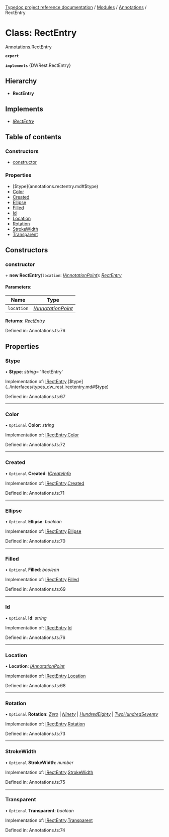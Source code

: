[Typedoc project reference documentation](../README.md) / [Modules](../modules.md) / [Annotations](../modules/annotations.md) / RectEntry

# Class: RectEntry

[Annotations](../modules/annotations.md).RectEntry

**`export`** 

**`implements`** {DWRest.RectEntry}

## Hierarchy

* **RectEntry**

## Implements

* [*IRectEntry*](../interfaces/types_dw_rest.irectentry.md)

## Table of contents

### Constructors

- [constructor](annotations.rectentry.md#constructor)

### Properties

- [$type](annotations.rectentry.md#$type)
- [Color](annotations.rectentry.md#color)
- [Created](annotations.rectentry.md#created)
- [Ellipse](annotations.rectentry.md#ellipse)
- [Filled](annotations.rectentry.md#filled)
- [Id](annotations.rectentry.md#id)
- [Location](annotations.rectentry.md#location)
- [Rotation](annotations.rectentry.md#rotation)
- [StrokeWidth](annotations.rectentry.md#strokewidth)
- [Transparent](annotations.rectentry.md#transparent)

## Constructors

### constructor

\+ **new RectEntry**(`location`: [*IAnnotationPoint*](../interfaces/types_dw_rest.iannotationpoint.md)): [*RectEntry*](annotations.rectentry.md)

#### Parameters:

Name | Type |
------ | ------ |
`location` | [*IAnnotationPoint*](../interfaces/types_dw_rest.iannotationpoint.md) |

**Returns:** [*RectEntry*](annotations.rectentry.md)

Defined in: Annotations.ts:76

## Properties

### $type

• **$type**: *string*= 'RectEntry'

Implementation of: [IRectEntry](../interfaces/types_dw_rest.irectentry.md).[$type](../interfaces/types_dw_rest.irectentry.md#$type)

Defined in: Annotations.ts:67

___

### Color

• `Optional` **Color**: *string*

Implementation of: [IRectEntry](../interfaces/types_dw_rest.irectentry.md).[Color](../interfaces/types_dw_rest.irectentry.md#color)

Defined in: Annotations.ts:72

___

### Created

• `Optional` **Created**: [*ICreateInfo*](../interfaces/types_dw_rest.icreateinfo.md)

Implementation of: [IRectEntry](../interfaces/types_dw_rest.irectentry.md).[Created](../interfaces/types_dw_rest.irectentry.md#created)

Defined in: Annotations.ts:71

___

### Ellipse

• `Optional` **Ellipse**: *boolean*

Implementation of: [IRectEntry](../interfaces/types_dw_rest.irectentry.md).[Ellipse](../interfaces/types_dw_rest.irectentry.md#ellipse)

Defined in: Annotations.ts:70

___

### Filled

• `Optional` **Filled**: *boolean*

Implementation of: [IRectEntry](../interfaces/types_dw_rest.irectentry.md).[Filled](../interfaces/types_dw_rest.irectentry.md#filled)

Defined in: Annotations.ts:69

___

### Id

• `Optional` **Id**: *string*

Implementation of: [IRectEntry](../interfaces/types_dw_rest.irectentry.md).[Id](../interfaces/types_dw_rest.irectentry.md#id)

Defined in: Annotations.ts:76

___

### Location

• **Location**: [*IAnnotationPoint*](../interfaces/types_dw_rest.iannotationpoint.md)

Implementation of: [IRectEntry](../interfaces/types_dw_rest.irectentry.md).[Location](../interfaces/types_dw_rest.irectentry.md#location)

Defined in: Annotations.ts:68

___

### Rotation

• `Optional` **Rotation**: [*Zero*](../enums/types_dw_rest.rotation.md#zero) \| [*Ninety*](../enums/types_dw_rest.rotation.md#ninety) \| [*HundredEighty*](../enums/types_dw_rest.rotation.md#hundredeighty) \| [*TwoHundredSeventy*](../enums/types_dw_rest.rotation.md#twohundredseventy)

Implementation of: [IRectEntry](../interfaces/types_dw_rest.irectentry.md).[Rotation](../interfaces/types_dw_rest.irectentry.md#rotation)

Defined in: Annotations.ts:73

___

### StrokeWidth

• `Optional` **StrokeWidth**: *number*

Implementation of: [IRectEntry](../interfaces/types_dw_rest.irectentry.md).[StrokeWidth](../interfaces/types_dw_rest.irectentry.md#strokewidth)

Defined in: Annotations.ts:75

___

### Transparent

• `Optional` **Transparent**: *boolean*

Implementation of: [IRectEntry](../interfaces/types_dw_rest.irectentry.md).[Transparent](../interfaces/types_dw_rest.irectentry.md#transparent)

Defined in: Annotations.ts:74
